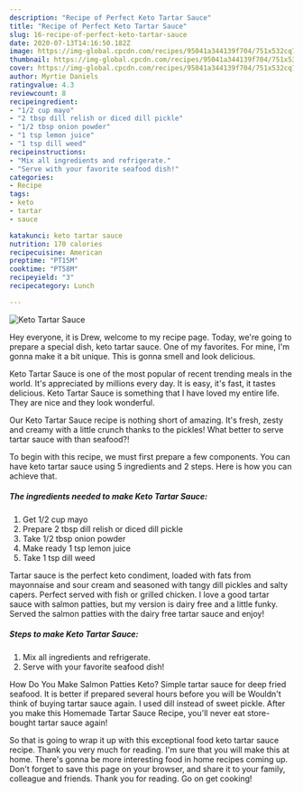 ```yaml
---
description: "Recipe of Perfect Keto Tartar Sauce"
title: "Recipe of Perfect Keto Tartar Sauce"
slug: 16-recipe-of-perfect-keto-tartar-sauce
date: 2020-07-13T14:16:50.182Z
image: https://img-global.cpcdn.com/recipes/95041a344139f704/751x532cq70/keto-tartar-sauce-recipe-main-photo.jpg
thumbnail: https://img-global.cpcdn.com/recipes/95041a344139f704/751x532cq70/keto-tartar-sauce-recipe-main-photo.jpg
cover: https://img-global.cpcdn.com/recipes/95041a344139f704/751x532cq70/keto-tartar-sauce-recipe-main-photo.jpg
author: Myrtie Daniels
ratingvalue: 4.3
reviewcount: 8
recipeingredient:
- "1/2 cup mayo"
- "2 tbsp dill relish or diced dill pickle"
- "1/2 tbsp onion powder"
- "1 tsp lemon juice"
- "1 tsp dill weed"
recipeinstructions:
- "Mix all ingredients and refrigerate."
- "Serve with your favorite seafood dish!"
categories:
- Recipe
tags:
- keto
- tartar
- sauce

katakunci: keto tartar sauce 
nutrition: 170 calories
recipecuisine: American
preptime: "PT15M"
cooktime: "PT58M"
recipeyield: "3"
recipecategory: Lunch

---
```



![Keto Tartar Sauce](https://img-global.cpcdn.com/recipes/95041a344139f704/751x532cq70/keto-tartar-sauce-recipe-main-photo.jpg)

Hey everyone, it is Drew, welcome to my recipe page. Today, we're going to prepare a special dish, keto tartar sauce. One of my favorites. For mine, I'm gonna make it a bit unique. This is gonna smell and look delicious.

Keto Tartar Sauce is one of the most popular of recent trending meals in the world. It's appreciated by millions every day. It is easy, it's fast, it tastes delicious. Keto Tartar Sauce is something that I have loved my entire life. They are nice and they look wonderful.

Our Keto Tartar Sauce recipe is nothing short of amazing. It&#39;s fresh, zesty and creamy with a little crunch thanks to the pickles! What better to serve tartar sauce with than seafood?!


To begin with this recipe, we must first prepare a few components. You can have keto tartar sauce using 5 ingredients and 2 steps. Here is how you can achieve that.

<!--inarticleads1-->

##### The ingredients needed to make Keto Tartar Sauce:

1. Get 1/2 cup mayo
1. Prepare 2 tbsp dill relish or diced dill pickle
1. Take 1/2 tbsp onion powder
1. Make ready 1 tsp lemon juice
1. Take 1 tsp dill weed


Tartar sauce is the perfect keto condiment, loaded with fats from mayonnaise and sour cream and seasoned with tangy dill pickles and salty capers. Perfect served with fish or grilled chicken. I love a good tartar sauce with salmon patties, but my version is dairy free and a little funky. Served the salmon patties with the dairy free tartar sauce and enjoy! 

<!--inarticleads2-->

##### Steps to make Keto Tartar Sauce:

1. Mix all ingredients and refrigerate.
1. Serve with your favorite seafood dish!


How Do You Make Salmon Patties Keto? Simple tartar sauce for deep fried seafood. It is better if prepared several hours before you will be Wouldn&#39;t think of buying tartar sauce again. I used dill instead of sweet pickle. After you make this Homemade Tartar Sauce Recipe, you&#39;ll never eat store-bought tartar sauce again! 

So that is going to wrap it up with this exceptional food keto tartar sauce recipe. Thank you very much for reading. I'm sure that you will make this at home. There's gonna be more interesting food in home recipes coming up. Don't forget to save this page on your browser, and share it to your family, colleague and friends. Thank you for reading. Go on get cooking!
